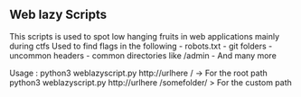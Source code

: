 ## Web lazy Scripts
This scripts is used to spot low hanging fruits in web applications mainly during ctfs
Used to find flags in  the following 
	- robots.txt
	- git folders 
	- uncommon headers
	- common directories like /admin
	- And many more

Usage :
	python3 weblazyscript.py http://urlhere /				-> For the root path 
	python3 weblazyscript.py http://urlhere /somefolder/			> For the custom path 